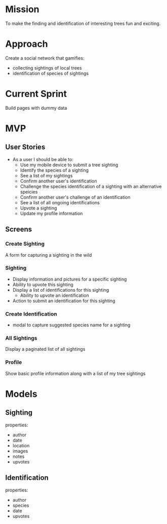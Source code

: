 # Mission
To make the finding and identification of interesting trees fun and exciting.


# Approach
Create a social network that gamifies:
  - collecting sightings of local trees
  - identification of species of sightings


# Current Sprint
Build pages with dummy data


# MVP
## User Stories
- As a user I should be able to:
    - Use my mobile device to submit a tree sighting
    - Identify the species of a sighting
    - See a list of my sightings
    - Confirm another user's identification
    - Challenge the species identification of a sighting with an alternative speicies
    - Confirm another user's challenge of an identification
    - See a list of all ongoing identifications
    - Upvote a sighting
    - Update my profile information

## Screens
### Create Sighting
A form for capturing a sighting in the wild

### Sighting
- Display information and pictures for a specific sighting
- Ability to upvote this sighting
- Display a list of identifications for this sighting
    - Ability to upvote an identification
- Action to submit an identification for this sighting

### Create Identification
- modal to capture suggested species name for a sighting

### All Sightings
Display a paginated list of all sightings

### Profile
Show basic profile information along with a list of my tree sightings


# Models
## Sighting
properties:
- author
- date
- location
- images
- notes
- upvotes

## Identification
properties:
- author
- species
- date
- upvotes